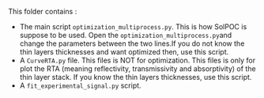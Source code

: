 This folder contains :
- The main script `optimization_multiprocess.py`. This is how SolPOC is suppose to be used. Open the `optimization_multiprocess.py`and change the parameters between the two lines.If you do not know the thin layers thicknesses and want optimized then, use this script. 
- A `CurveRTA.py` file. This files is NOT for optimization. This files is only for plot the RTA (meaning reflectivity, transmissivity and absorptivity) of the thin layer stack. If you know the thin layers thicknesses, use this script. 
- A `fit_experimental_signal.py` script.